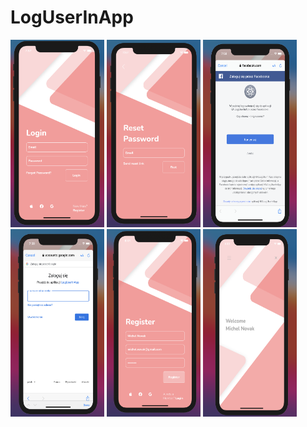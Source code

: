 # LogUserInApp

<img src="LogUserApp.1.png" width="150" height="300" > <img src="LogUserApp.2.png" width="150" height="300" > <img src="LogUserApp.3.png" width="150" height="300" > <img src="LogUserApp.4.png" width="150" height="300" > <img src="LogUserApp.5.png" width="150" height="300" > <img src="LogUserApp.6.png" width="150" height="300" >


